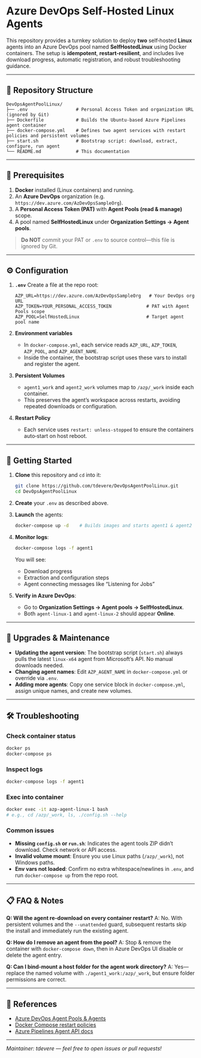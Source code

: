 # Azure DevOps Self‑Hosted Linux Agents

This repository provides a turnkey solution to deploy **two** self‑hosted **Linux** agents into an Azure DevOps pool named **SelfHostedLinux** using Docker containers. The setup is **idempotent**, **restart‑resilient**, and includes live download progress, automatic registration, and robust troubleshooting guidance.

---

## 📁 Repository Structure

```
DevOpsAgentPoolLinux/
├── .env                  # Personal Access Token and organization URL (ignored by Git)
├── Dockerfile            # Builds the Ubuntu-based Azure Pipelines agent container
├── docker-compose.yml    # Defines two agent services with restart policies and persistent volumes
├── start.sh              # Bootstrap script: download, extract, configure, run agent
└── README.md             # This documentation
```

---

## 🔧 Prerequisites

1. **Docker** installed (Linux containers) and running.
2. An **Azure DevOps** organization (e.g. `https://dev.azure.com/AzDevOpsSampleOrg`).
3. A **Personal Access Token (PAT)** with **Agent Pools (read & manage)** scope.
4. A pool named **SelfHostedLinux** under **Organization Settings → Agent pools**.

> **Do NOT** commit your PAT or `.env` to source control—this file is ignored by Git.

---

## ⚙️ Configuration

1. **`.env`**
   Create a file at the repo root:

   ```dotenv
   AZP_URL=https://dev.azure.com/AzDevOpsSampleOrg   # Your DevOps org URL
   AZP_TOKEN=YOUR_PERSONAL_ACCESS_TOKEN             # PAT with Agent Pools scope
   AZP_POOL=SelfHostedLinux                         # Target agent pool name
   ```

2. **Environment variables**

   * In `docker-compose.yml`, each service reads `AZP_URL`, `AZP_TOKEN`, `AZP_POOL`, and `AZP_AGENT_NAME`.
   * Inside the container, the bootstrap script uses these vars to install and register the agent.

3. **Persistent Volumes**

   * `agent1_work` and `agent2_work` volumes map to `/azp/_work` inside each container.
   * This preserves the agent’s workspace across restarts, avoiding repeated downloads or configuration.

4. **Restart Policy**

   * Each service uses `restart: unless-stopped` to ensure the containers auto‑start on host reboot.

---

## 🚀 Getting Started

1. **Clone** this repository and `cd` into it:

   ```bash
   git clone https://github.com/tdevere/DevOpsAgentPoolLinux.git
   cd DevOpsAgentPoolLinux
   ```

2. **Create** your `.env` as described above.

3. **Launch** the agents:

   ```bash
   docker-compose up -d    # Builds images and starts agent1 & agent2
   ```

4. **Monitor logs**:

   ```bash
   docker-compose logs -f agent1
   ```

   You will see:

   * Download progress
   * Extraction and configuration steps
   * Agent connecting messages like “Listening for Jobs”

5. **Verify in Azure DevOps**:

   * Go to **Organization Settings → Agent pools → SelfHostedLinux**.
   * Both `agent-linux-1` and `agent-linux-2` should appear **Online**.

---

## 🔄 Upgrades & Maintenance

* **Updating the agent version**: The bootstrap script (`start.sh`) always pulls the latest `linux-x64` agent from Microsoft’s API. No manual downloads needed.
* **Changing agent names**: Edit `AZP_AGENT_NAME` in `docker-compose.yml` or override via `.env`.
* **Adding more agents**: Copy one service block in `docker-compose.yml`, assign unique names, and create new volumes.

---

## 🛠️ Troubleshooting

### Check container status

```bash
docker ps
docker-compose ps
```

### Inspect logs

```bash
docker-compose logs -f agent1
```

### Exec into container

```bash
docker exec -it azp-agent-linux-1 bash
# e.g., cd /azp/_work, ls, ./config.sh --help
```

### Common issues

* **Missing `config.sh` or `run.sh`**: Indicates the agent tools ZIP didn’t download. Check network or API access.
* **Invalid volume mount**: Ensure you use Linux paths (`/azp/_work`), not Windows paths.
* **Env vars not loaded**: Confirm no extra whitespace/newlines in `.env`, and run `docker-compose up` from the repo root.

---

## 📋 FAQ & Notes

**Q: Will the agent re-download on every container restart?**
A: No. With persistent volumes and the `--unattended` guard, subsequent restarts skip the install and immediately run the existing agent.

**Q: How do I remove an agent from the pool?**
A: Stop & remove the container with `docker-compose down`, then in Azure DevOps UI disable or delete the agent entry.

**Q: Can I bind‑mount a host folder for the agent work directory?**
A: Yes—replace the named volume with `./agent1_work:/azp/_work`, but ensure folder permissions are correct.

---

## 🔗 References

* [Azure DevOps Agent Pools & Agents](https://docs.microsoft.com/azure/devops/pipelines/agents/pools-queues)
* [Docker Compose restart policies](https://docs.docker.com/compose/compose-file/compose-file-v3/#restart)
* [Azure Pipelines Agent API docs](https://docs.microsoft.com/azure/devops/pipelines/agents/agent-v2-linux)

---

*Maintainer: tdevere — feel free to open issues or pull requests!*
